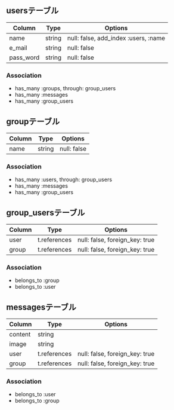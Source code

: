 ## usersテーブル
|Column|Type|Options|
|------|----|-------|
|name|string|null: false, add_index :users, :name|
|e_mail|string|null: false|
|pass_word|string|null: false|
### Association
- has_many :groups, through: group_users
- has_many :messages
- has_many :group_users

## groupテーブル
|Column|Type|Options|
|------|----|-------|
|name|string|null: false|
### Association
- has_many :users, through: group_users
- has_many :messages
- has_many :group_users

## group_usersテーブル
|Column|Type|Options|
|------|----|-------|
|user|t.references|null: false, foreign_key: true|
|group|t.references|null: false, foreign_key: true|
### Association
- belongs_to :group
- belongs_to :user

## messagesテーブル
|Column|Type|Options|
|------|----|-------|
|content|string|
|image|string|
|user|t.references|null: false, foreign_key: true|
|group|t.references|null: false, foreign_key: true|
### Association
- belongs_to :user
- belongs_to :group